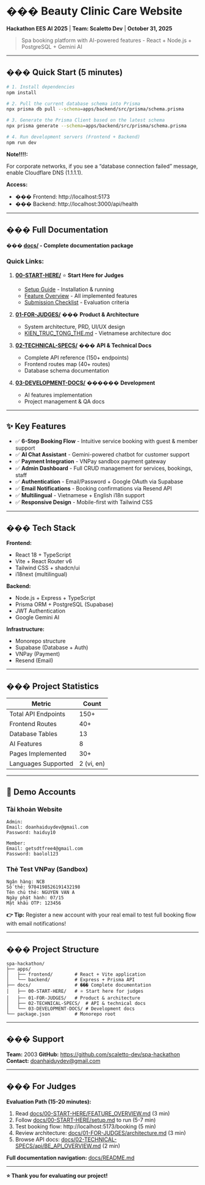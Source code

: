 # ��� Beauty Clinic Care Website

**Hackathon EES AI 2025** | **Team: Scaletto Dev** | **October 31, 2025**

> Spa booking platform with AI-powered features - React + Node.js + PostgreSQL + Gemini AI

---

## ��� Quick Start (5 minutes)

```bash
# 1. Install dependencies
npm install

# 2. Pull the current database schema into Prisma
npx prisma db pull --schema=apps/backend/src/prisma/schema.prisma

# 3. Generate the Prisma Client based on the latest schema
npx prisma generate --schema=apps/backend/src/prisma/schema.prisma

# 4. Run development servers (Frontend + Backend)
npm run dev
```

**Note!!!!:**

For corporate networks, if you see a “database connection failed” message, enable Cloudflare DNS (1.1.1.1).

**Access:**

- ��� Frontend: http://localhost:5173
- ��� Backend: http://localhost:3000/api/health

---

## ��� Full Documentation

**��� [docs/](./docs/) - Complete documentation package**

### Quick Links:

1. **[00-START-HERE/](./docs/00-START-HERE/)** ⭐ **Start Here for Judges**
   - [Setup Guide](./docs/00-START-HERE/setup.md) - Installation & running
   - [Feature Overview](./docs/00-START-HERE/FEATURE_OVERVIEW.md) - All implemented features
   - [Submission Checklist](./docs/00-START-HERE/SUBMISSION_CHECKLIST.md) - Evaluation criteria

2. **[01-FOR-JUDGES/](./docs/01-FOR-JUDGES/)** ��� **Product & Architecture**
   - System architecture, PRD, UI/UX design
   - [KIEN_TRUC_TONG_THE.md](./docs/01-FOR-JUDGES/KIEN_TRUC_TONG_THE.md) - Vietnamese architecture doc

3. **[02-TECHNICAL-SPECS/](./docs/02-TECHNICAL-SPECS/)** ��� **API & Technical Docs**
   - Complete API reference (150+ endpoints)
   - Frontend routes map (40+ routes)
   - Database schema documentation

4. **[03-DEVELOPMENT-DOCS/](./docs/03-DEVELOPMENT-DOCS/)** ���‍��� **Development**
   - AI features implementation
   - Project management & QA docs

---

## ✨ Key Features

- ✅ **6-Step Booking Flow** - Intuitive service booking with guest & member support
- ✅ **AI Chat Assistant** - Gemini-powered chatbot for customer support
- ✅ **Payment Integration** - VNPay sandbox payment gateway
- ✅ **Admin Dashboard** - Full CRUD management for services, bookings, staff
- ✅ **Authentication** - Email/Password + Google OAuth via Supabase
- ✅ **Email Notifications** - Booking confirmations via Resend API
- ✅ **Multilingual** - Vietnamese + English i18n support
- ✅ **Responsive Design** - Mobile-first with Tailwind CSS

---

## ���️ Tech Stack

**Frontend:**

- React 18 + TypeScript
- Vite + React Router v6
- Tailwind CSS + shadcn/ui
- i18next (multilingual)

**Backend:**

- Node.js + Express + TypeScript
- Prisma ORM + PostgreSQL (Supabase)
- JWT Authentication
- Google Gemini AI

**Infrastructure:**

- Monorepo structure
- Supabase (Database + Auth)
- VNPay (Payment)
- Resend (Email)

---

## ��� Project Statistics

| Metric              | Count      |
| ------------------- | ---------- |
| Total API Endpoints | 150+       |
| Frontend Routes     | 40+        |
| Database Tables     | 13         |
| AI Features         | 8          |
| Pages Implemented   | 30+        |
| Languages Supported | 2 (vi, en) |

---

## 👤 Demo Accounts

### Tài khoản Website

```
Admin:
Email: doanhaiduydev@gmail.com
Password: haiduy10

Member:
Email: getsdtfree4@gmail.com
Password: baolol123
```

### Thẻ Test VNPay (Sandbox)

```
Ngân hàng: NCB
Số thẻ: 9704198526191432198
Tên chủ thẻ: NGUYEN VAN A
Ngày phát hành: 07/15
Mật khẩu OTP: 123456
```

**👉 Tip:** Register a new account with your real email to test full booking flow with email notifications!

---

## ���️ Project Structure

```
spa-hackathon/
├── apps/
│   ├── frontend/        # React + Vite application
│   └── backend/         # Express + Prisma API
├── docs/                # ��� Complete documentation
│   ├── 00-START-HERE/   # ⭐ Start here for judges
│   ├── 01-FOR-JUDGES/   # Product & architecture
│   ├── 02-TECHNICAL-SPECS/  # API & technical docs
│   └── 03-DEVELOPMENT-DOCS/ # Development docs
└── package.json         # Monorepo root
```

---

## ��� Support

**Team:** 2003
**GitHub:** https://github.com/scaletto-dev/spa-hackathon
**Contact:** doanhaiduydev@gmail.com

---

## ��� For Judges

**Evaluation Path (15-20 minutes):**

1. Read [docs/00-START-HERE/FEATURE_OVERVIEW.md](./docs/00-START-HERE/FEATURE_OVERVIEW.md) (3 min)
2. Follow [docs/00-START-HERE/setup.md](./docs/00-START-HERE/setup.md) to run (5-7 min)
3. Test booking flow: http://localhost:5173/booking (5 min)
4. Review architecture: [docs/01-FOR-JUDGES/architecture.md](./docs/01-FOR-JUDGES/architecture.md) (3 min)
5. Browse API docs: [docs/02-TECHNICAL-SPECS/api/BE_API_OVERVIEW.md](./docs/02-TECHNICAL-SPECS/api/BE_API_OVERVIEW.md) (2 min)

**Full documentation navigation:** [docs/README.md](./docs/README.md)

---

**⭐ Thank you for evaluating our project!**
